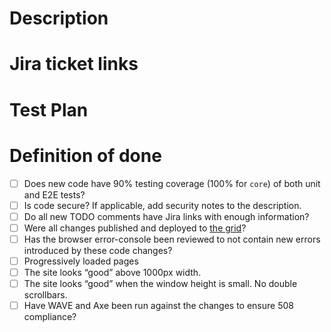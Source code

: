 <!-- The title of the PR should contain the ticket number and one line summary, ie HATCHXXX-1234: Ticket summary -->
<!-- For multiple tickets include multiple ticket numbers, ie HATCHXXX-1234, 4567: Summary of tickets -->

# Description

<!-- A more detailed multi-line description of the PR. -->

# Jira ticket links

<!-- Please add links to all Jira tickets that this PR concerns -->

# Test Plan

<!-- Step by step instructions on how to exercise the functionality you implemented. -->

# Definition of done

- [ ] Does new code have 90% testing coverage (100% for `core`) of both unit and E2E tests?
- [ ] Is code secure? If applicable, add security notes to the description.
- [ ] Do all new TODO comments have Jira links with enough information?
- [ ] Were all changes published and deployed to [the grid](https://github.com/bitovi/hatchify-grid-demo)?
- [ ] Has the browser error-console been reviewed to not contain new errors introduced by these code changes?
- [ ] Progressively loaded pages
- [ ] The site looks “good” above 1000px width.
- [ ] The site looks “good” when the window height is small. No double scrollbars.
- [ ] Have WAVE and Axe been run against the changes to ensure 508 compliance?
